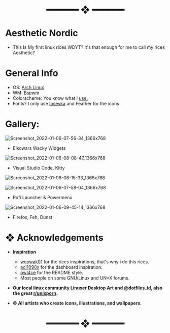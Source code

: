 <h1 align="center"> ━━━━━━  ❖  ━━━━━━ </h1>

# Aesthetic Nordic

- This Is My first linux rices WDYT? it's that enough for me to call my rices Aesthetic?

# General Info

- OS: [Arch Linux](https://archlinux.org/)
- WM: [Bspwm](https://github.com/baskerville/bspwm)
- Colorscheme: You know what I [use.](https://github.com/arcticicestudio/nord)
- Fonts? I only use [Iosevka](https://typeof.net/Iosevka/) and Feather for the icons

# Gallery: 

![Screenshot_2022-01-06-07-56-34_1366x768](https://user-images.githubusercontent.com/93292023/148312063-4257adf2-d0d5-4d73-bd7a-b2b412c58cf9.png)

- Elkowars Wacky Widgets

![Screenshot_2022-01-06-08-08-47_1366x768](https://user-images.githubusercontent.com/93292023/148312138-89e7e03e-033d-4649-95f9-55b01788bcca.png)

- Visual Studio Code, Kitty

![Screenshot_2022-01-06-08-15-33_1366x768](https://user-images.githubusercontent.com/93292023/148312412-cc78942a-6f1b-40ef-b697-202cc931d023.png)

![Screenshot_2022-01-06-07-58-04_1366x768](https://user-images.githubusercontent.com/93292023/148312247-a2ced8ec-f34c-4194-8d1f-2a675dd9739e.png)

- Rofi Launcher & Powermenu

![Screenshot_2022-01-06-09-45-14_1366x768](https://user-images.githubusercontent.com/93292023/148320141-e46871e3-2abf-4310-8983-0c99cbd24542.png)

- Firefox, Feh, Dunst

# ❖ Acknowledgements

   - **Inspiration**
      - [woowak01](https://github.com/ChocolateBread799) for the rices inspirations, that's why i do this rices.
      - [adi1090x](https://github.com/adi1090x) for the dashboard inspiration.
      - [owl4ce](https://github.com/owl4ce) for the README style.
      - Most people on some GNU/Linux and UN*X forums.

   - **Our local linux community [Linuxer Desktop Art](https://facebook.com/groups/linuxart) and [@dotfiles_id](https://t.me/dotfiles_id), also the great              [r/unixporn](https://www.reddit.com/r/unixporn).**
   - **© All artists who create icons, illustrations, and wallpapers.**

<h1 align="center"> ━━━━━━  ❖  ━━━━━━ </h1>
